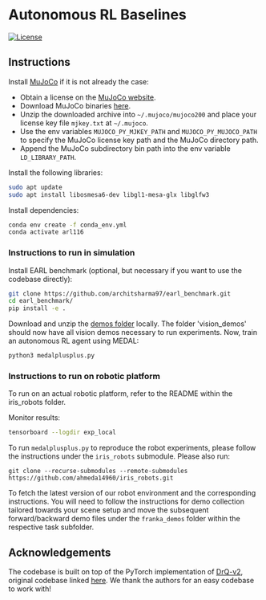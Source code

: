 # Autonomous RL Baselines
[![License](https://img.shields.io/badge/license-MIT-blue.svg)](https://github.com/rlworkgroup/metaworld/blob/master/LICENSE)

## Instructions

Install [MuJoCo](http://www.mujoco.org/) if it is not already the case:

* Obtain a license on the [MuJoCo website](https://www.roboti.us/license.html).
* Download MuJoCo binaries [here](https://www.roboti.us/index.html).
* Unzip the downloaded archive into `~/.mujoco/mujoco200` and place your license key file `mjkey.txt` at `~/.mujoco`.
* Use the env variables `MUJOCO_PY_MJKEY_PATH` and `MUJOCO_PY_MUJOCO_PATH` to specify the MuJoCo license key path and the MuJoCo directory path.
* Append the MuJoCo subdirectory bin path into the env variable `LD_LIBRARY_PATH`.

Install the following libraries:
```sh
sudo apt update
sudo apt install libosmesa6-dev libgl1-mesa-glx libglfw3
```

Install dependencies:
```sh
conda env create -f conda_env.yml
conda activate arl116
```

### Instructions to run in simulation
Install EARL benchmark (optional, but necessary if you want to use the codebase directly):
```sh
git clone https://github.com/architsharma97/earl_benchmark.git
cd earl_benchmark/
pip install -e .
```

Download and unzip the [demos folder](https://drive.google.com/file/d/10cqBpy-tA8YeiH5LO7hxXhLTX5YoPqG6/view?usp=sharing) locally. The folder 'vision_demos' should now have all vision demos necessary to run experiments. Now, train an autonomous RL agent using MEDAL:
```sh
python3 medalplusplus.py
```

### Instructions to run on robotic platform
To run on an actual robotic platform, refer to the README within the iris_robots folder.  

Monitor results:
```sh
tensorboard --logdir exp_local
```

To run ```medalplusplus.py``` to reproduce the robot experiments, please follow the instructions under the ```iris_robots``` submodule. Please also run:
```
git clone --recurse-submodules --remote-submodules https://github.com/ahmeda14960/iris_robots.git
```

To fetch the latest version of our robot environment and the corresponding instructions. You will need to follow the instructions for demo collection
tailored towards your scene setup and move the subsequent forward/backward demo files under the ``franka_demos`` folder within the respective task subfolder.

## Acknowledgements

The codebase is built on top of the PyTorch implementation of [DrQ-v2](https://arxiv.org/abs/2107.09645), original codebase linked [here](https://github.com/facebookresearch/drqv2). We thank the authors for an easy codebase to work with!
